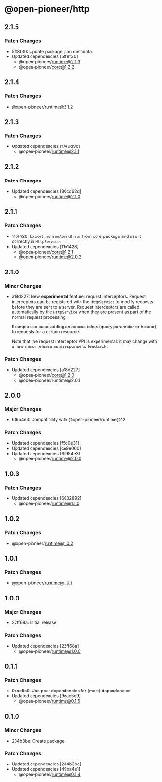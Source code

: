 # @open-pioneer/http

## 2.1.5

### Patch Changes

-   5ff8f30: Update package.json metadata.
-   Updated dependencies [5ff8f30]
    -   @open-pioneer/runtime@2.1.3
    -   @open-pioneer/core@1.2.2

## 2.1.4

### Patch Changes

-   @open-pioneer/runtime@2.1.2

## 2.1.3

### Patch Changes

-   Updated dependencies [f749d96]
    -   @open-pioneer/runtime@2.1.1

## 2.1.2

### Patch Changes

-   Updated dependencies [80cd62d]
    -   @open-pioneer/runtime@2.1.0

## 2.1.1

### Patch Changes

-   11b1428: Export `rethrowAbortError` from core package and use it correctly in `HttpService`.
-   Updated dependencies [11b1428]
    -   @open-pioneer/core@1.2.1
    -   @open-pioneer/runtime@2.0.2

## 2.1.0

### Minor Changes

-   a18d227: New **experimental** feature: request interceptors.
    Request interceptors can be registered with the `HttpService` to modify requests before they are sent to a server.
    Request interceptors are called automatically by the `HttpService` when they are present as part of the normal request processing.

    Example use case: adding an access token (query parameter or header) to requests for a certain resource.

    Note that the request interceptor API is experimental: it may change with a new minor release as a response to feedback.

### Patch Changes

-   Updated dependencies [a18d227]
    -   @open-pioneer/core@1.2.0
    -   @open-pioneer/runtime@2.0.1

## 2.0.0

### Major Changes

-   6f954e3: Compatibility with @open-pioneer/runtime@^2

### Patch Changes

-   Updated dependencies [f5c0e31]
-   Updated dependencies [ce9e060]
-   Updated dependencies [6f954e3]
    -   @open-pioneer/runtime@2.0.0

## 1.0.3

### Patch Changes

-   Updated dependencies [6632892]
    -   @open-pioneer/runtime@1.1.0

## 1.0.2

### Patch Changes

-   @open-pioneer/runtime@1.0.2

## 1.0.1

### Patch Changes

-   @open-pioneer/runtime@1.0.1

## 1.0.0

### Major Changes

-   22ff68a: Initial release

### Patch Changes

-   Updated dependencies [22ff68a]
    -   @open-pioneer/runtime@1.0.0

## 0.1.1

### Patch Changes

-   9eac5c9: Use peer dependencies for (most) dependencies
-   Updated dependencies [9eac5c9]
    -   @open-pioneer/runtime@0.1.5

## 0.1.0

### Minor Changes

-   234b3be: Create package

### Patch Changes

-   Updated dependencies [234b3be]
-   Updated dependencies [49ba4e1]
    -   @open-pioneer/runtime@0.1.4
